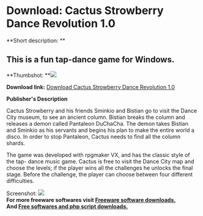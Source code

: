# Download: Cactus Strowberry Dance Revolution 1.0

**Short description: **

## This is a fun tap-dance game for Windows.

  
**Thumbshot: **![](http://www.freewarefiles.com/screenshot/cactus5_md.jpg)   
  
**Download link:** [Download Cactus Strowberry Dance Revolution 1.0](http://freesoftwares.boysofts.com/Cactus-Strowberry-Dance-Revolution_program_79866.html)  
  

**Publisher's Description**  
  

Cactus Strowberry and his friends Sminkio and Bistian go to visit the Dance
City museum, to see an ancient column. Bistian breaks the column and releases
a demon called Pantaleon DuChaCha. The demon takes Bistian and Sminkio as his
servants and begins his plan to make the entire world a disco. In order to
stop Pantaleon, Cactus needs to find all the column shards.

The game was developed with rpgmaker VX, and has the classic style of the tap-
dance music game. Cactus is free to visit the Dance City map and choose the
levels; if the player wins all the challenges he unlocks the final stage.
Before the challenge, the player can choose between four different
difficulties.

  
  
Screenshot: ![](http://www.freewarefiles.com/screenshot/cactus5.jpg)  
**For more freeware softwares visit [Freeware software downloads.](http://freesoftwares.boysofts.com/)**   
**And [Free softwares and php script downloads.](http://www.boysofts.com/)**

